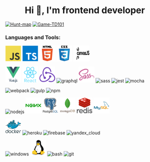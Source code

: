 <h1 align="center">Hi 👋, I'm frontend developer</h1>

[![Hunt-map](https://github-readme-stats.vercel.app/api/pin/?username=findoss&repo=Hunt-map)](https://github.com/Findoss/Hunt-map)
[![Game-TD101](https://github-readme-stats.vercel.app/api/pin/?username=SPB-101&repo=Game-TD101&theme=default)](https://github.com/SPB-101/Game-TD101)

<h3>Languages and Tools:</h3>

<img
  src="https://raw.githubusercontent.com/devicons/devicon/master/icons/javascript/javascript-original.svg"
  alt="javascript"
  width="50"
  height="50"
/>
<img
  src="https://raw.githubusercontent.com/devicons/devicon/master/icons/typescript/typescript-original.svg"
  alt="typescript"
  width="50"
  height="50"
/>
<img
  src="https://raw.githubusercontent.com/devicons/devicon/master/icons/html5/html5-original-wordmark.svg"
  alt="html5"
  width="50"
  height="50"
/>
<img
  src="https://raw.githubusercontent.com/devicons/devicon/master/icons/css3/css3-original-wordmark.svg"
  alt="css3"
  width="50"
  height="50"
/>
<img
  src="https://raw.githubusercontent.com/Hardik0307/Hardik0307/master/assets/canvasjs-charts.svg"
  alt="canvasjs"
  width="50"
  height="50"
/>

<img
  src="https://raw.githubusercontent.com/devicons/devicon/master/icons/vuejs/vuejs-original-wordmark.svg"
  alt="vuejs"
  width="50"
  height="50"
/>
<img
  src="https://raw.githubusercontent.com/devicons/devicon/master/icons/react/react-original-wordmark.svg"
  alt="react"
  width="50"
  height="50"
/>
<img
  src="https://raw.githubusercontent.com/devicons/devicon/master/icons/redux/redux-original.svg"
  alt="redux"
  width="50"
  height="50"
/>
<img
  src="https://www.vectorlogo.zone/logos/graphql/graphql-icon.svg"
  alt="graphql"
  width="50"
  height="50"
/>
<img
  src="https://raw.githubusercontent.com/devicons/devicon/master/icons/sass/sass-original.svg"
  alt="sass"
  width="50"
  height="50"
/>
<img
  src="https://upload.wikimedia.org/wikipedia/commons/thumb/b/bc/PostCSS_Logo.svg/778px-PostCSS_Logo.svg.png"
  alt="sass"
  width="50"
  height="50"
/>
<img
  src="https://www.vectorlogo.zone/logos/jestjsio/jestjsio-icon.svg"
  alt="jest"
  width="50"
  height="50"
/>
<img
  src="https://www.vectorlogo.zone/logos/mochajs/mochajs-icon.svg"
  alt="mocha"
  width="50"
  height="50"
/>

<img
  src="https://habrastorage.org/webt/k-/tm/2g/k-tm2gvbb_ky6gdrd-tzqrzjkf4.png"
  alt="webpack"
  width="50"
  height="50"
/>
<img
  src="https://raw.githubusercontent.com/gulpjs/artwork/master/gulp-2x.png"
  alt="gulp"
  height="50"
/>
<img
  src="https://upload.wikimedia.org/wikipedia/commons/thumb/d/db/Npm-logo.svg/1200px-Npm-logo.svg.png"
  alt="npm"
  width="50"
/>

<img 
  src="https://web-creator.ru/uploads/Page/22/nodejs.svg" 
  alt="nodejs" 
  width="50" 
  height="50" 
/>
<img
  src="https://raw.githubusercontent.com/devicons/devicon/master/icons/nginx/nginx-original.svg"
  alt="nginx"
  width="50"
  height="50"
/>
<img
  src="https://raw.githubusercontent.com/devicons/devicon/master/icons/postgresql/postgresql-original-wordmark.svg"
  alt="postgresql"
  width="50"
  height="50"
/>
<img
  src="https://raw.githubusercontent.com/devicons/devicon/master/icons/mongodb/mongodb-original-wordmark.svg"
  alt="mongodb"
  width="50"
  height="50"
/>
<img
  src="https://raw.githubusercontent.com/devicons/devicon/master/icons/redis/redis-original-wordmark.svg"
  alt="redis"
  width="50"
  height="50"
/>
<img
  src="https://raw.githubusercontent.com/devicons/devicon/master/icons/mysql/mysql-original-wordmark.svg"
  alt="mysql"
  width="50"
  height="50"
/>

<img
  src="https://raw.githubusercontent.com/devicons/devicon/master/icons/docker/docker-original-wordmark.svg"
  alt="docker"
  width="50"
  height="50"
/>
<img
  src="https://www.vectorlogo.zone/logos/heroku/heroku-icon.svg"
  alt="heroku"
  width="50"
  height="50"
/>
<img
  src="https://www.vectorlogo.zone/logos/firebase/firebase-icon.svg"
  alt="firebase"
  width="50"
  height="50"
/>
<img
  src="https://upload.wikimedia.org/wikipedia/commons/thumb/6/69/Cloud_icon_128x128px.svg/1200px-Cloud_icon_128x128px.svg.png"
  alt="yandex_cloud"
  width="50"
  height="50"
/>

<img
  src="https://upload.wikimedia.org/wikipedia/commons/thumb/5/5f/Windows_logo_-_2012.svg/120px-Windows_logo_-_2012.svg.png"
  alt="windows"
  width="50"
  height="50"
/>
<img
  src="https://raw.githubusercontent.com/devicons/devicon/master/icons/linux/linux-original.svg"
  alt="linux"
  width="50"
  height="50"
/>
<img
  src="https://www.vectorlogo.zone/logos/gnu_bash/gnu_bash-icon.svg"
  alt="bash"
  width="50"
  height="50"
/>
<img
  src="https://www.vectorlogo.zone/logos/git-scm/git-scm-icon.svg"
  alt="git"
  width="50"
  height="50"
/>

